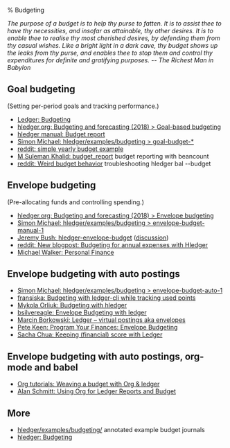 % Budgeting

*The purpose of a budget is to help thy purse to fatten.
It is to assist thee to have thy necessities, and insofar as attainable, thy other desires.
It is to enable thee to realise thy most cherished desires, by defending them from thy casual wishes.
Like a bright light in a dark cave, thy budget shows up the leaks from thy purse,
and enables thee to stop them and control thy expenditures for definite and gratifying purposes.
-- The Richest Man in Babylon*

## Goal budgeting

(Setting per-period goals and tracking performance.)

- [Ledger: Budgeting](http://www.ledger-cli.org/3.0/doc/ledger3.html#Budgeting)
- [hledger.org: Budgeting and forecasting (2018) > Goal-based budgeting](https://hledger.org/budgeting-and-forecasting.html#goal-based-budgeting)
- [hledger manual: Budget report](https://hledger.org/hledger.html#budget-report)
- [Simon Michael: hledger/examples/budgeting > goal-budget-*](https://github.com/simonmichael/hledger/blob/master/examples/budgeting/)
- [reddit: simple yearly budget example](https://www.reddit.com/r/plaintextaccounting/comments/e5sl1m/advice_on_projectionsforecasts/)
- [M Suleman Khalid: budget_report](https://github.com/sulemankm/budget_report) budget reporting with beancount
- [reddit: Weird budget behavior](https://www.reddit.com/r/plaintextaccounting/comments/s7s1tr/weird_budget_behavior/) troubleshooting hledger bal --budget

## Envelope budgeting

(Pre-allocating funds and controlling spending.)

- [hledger.org: Budgeting and forecasting (2018) > Envelope budgeting](https://hledger.org/budgeting-and-forecasting.html#envelope-budgeting)
- [Simon Michael: hledger/examples/budgeting > envelope-budget-manual-1](https://github.com/simonmichael/hledger/blob/master/examples/budgeting/envelope-budget-manual-1.journal)
- [Jeremy Bush: hledger-envelope-budget](https://github.com/zombor/hledger-envelope-budget) ([discussion](https://www.reddit.com/r/plaintextaccounting/comments/r4ah79/envelope_budgeting_in_hledger_without_virtuals/))
- [reddit: New blogpost: Budgeting for annual expenses with Hledger](https://www.reddit.com/r/plaintextaccounting/comments/l9aiup/new_blogpost_budgeting_for_annual_expenses_with/)
- [Michael Walker: Personal Finance](https://memo.barrucadu.co.uk/personal-finance.html)

## Envelope budgeting with auto postings

- [Simon Michael: hledger/examples/budgeting > envelope-budget-auto-1](https://github.com/simonmichael/hledger/blob/master/examples/budgeting/envelope-budget-auto-1.journal)
- [fransiska: Budgeting with ledger-cli while tracking used points](https://fransiska.github.io/ledger/2019/10/24/ledger-budget-point) <!-- 2019/10/24 -->
- [Mykola Orliuk: Budgeting with hledger](https://gist.github.com/ony/bbec599c0893e676b772559909b81de6) <!-- 2017/1/14 -->
- [bsilvereagle: Envelope Budgeting with ledger](https://frdmtoplay.com/envelope-budgeting-with-ledger) <!-- 2016/10/28 -->
- [Marcin Borkowski: Ledger – virtual postings aka envelopes](http://mbork.pl/2016-07-18_Ledger_–_virtual_postings_aka_envelopes) <!-- 2016/7/18 -->
- [Pete Keen: Program Your Finances: Envelope Budgeting](https://www.petekeen.net/program-your-finances-envelope-budgeting) <!-- 2015/4/7 -->
- [Sacha Chua: Keeping (financial) score with Ledger](http://sachachua.com/blog/2014/11/keeping-financial-score-ledger/) <!-- 2014/11/27 -->

## Envelope budgeting with auto postings, org-mode and babel

- [Org tutorials: Weaving a budget with Org & ledger](http://orgmode.org/worg/org-tutorials/weaving-a-budget.html)
- [Alan Schmitt: Using Org for Ledger Reports and Budget](http://alan.petitepomme.net/tips/ledger_and_org.html)

## More

- [hledger/examples/budgeting/](https://github.com/simonmichael/hledger/tree/master/examples/budgeting) annotated example budget journals
- [hledger: Budgeting](https://hledger.org/budgeting.html)
